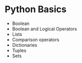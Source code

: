 # Python Basics
* Boolean
* Boolean and Logical Operators
* Lists
* Comparison operators
* Dictionaries
* Tuples
* Sets